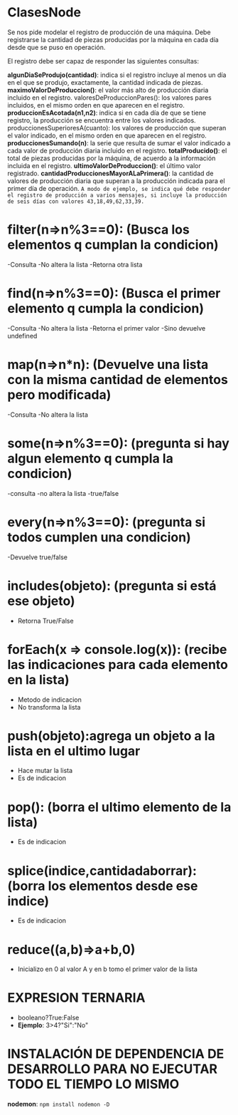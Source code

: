 # ClasesNode
Se nos pide modelar el registro de producción de una máquina. Debe registrarse la cantidad de piezas producidas por la máquina en cada día desde que se puso en operación.

El registro debe ser capaz de responder las siguientes consultas:

**algunDiaSeProdujo(cantidad)**: indica si el registro incluye al menos un día en el que se produjo, exactamente, la cantidad indicada de piezas.
**maximoValorDeProduccion()**: el valor más alto de producción diaria incluido en el registro.
valoresDeProduccionPares(): los valores pares incluidos, en el mismo orden en que aparecen en el registro.
**produccionEsAcotada(n1,n2)**: indica si en cada día de que se tiene registro, la producción se encuentra entre los valores indicados.
produccionesSuperioresA(cuanto): los valores de producción que superan el valor indicado, en el mismo orden en que aparecen en el registro.
**produccionesSumando(n)**: la serie que resulta de sumar el valor indicado a cada valor de producción diaria incluido en el registro.
**totalProducido()**: el total de piezas producidas por la máquina, de acuerdo a la información incluida en el registro.
**ultimoValorDeProduccion()**: el último valor registrado.
**cantidadProduccionesMayorALaPrimera()**: la cantidad de valores de producción diaria que superan a la producción indicada para el primer día de operación.
`A modo de ejemplo, se indica qué debe responder el registro de producción a varios mensajes, si incluye la producción de seis días con valores 43,18,49,62,33,39.`


# filter(n=>n%3==0): (Busca los elementos q cumplan la condicion)
-Consulta
-No altera la lista
-Retorna otra lista

# find(n=>n%3==0): (Busca el primer elemento q cumpla la condicion)
-Consulta
-No altera la lista
-Retorna el primer valor
-Sino devuelve undefined

# map(n=>n*n): (Devuelve una lista con la misma cantidad de elementos pero modificada)
-Consulta
-No altera la lista

# some(n=>n%3==0): (pregunta si hay algun elemento q cumpla la condicion)
-consulta
-no altera la lista
-true/false

# every(n=>n%3==0): (pregunta si todos cumplen una condicion)
-Devuelve true/false

# includes(objeto): (pregunta si está ese objeto)
 - Retorna True/False

# forEach(x => console.log(x)): (recibe las indicaciones para cada elemento en la lista)
 - Metodo de indicacion
 - No transforma la lista

# push(objeto):agrega un objeto a la lista en el ultimo lugar
 - Hace mutar la lista
 - Es de indicacion

# pop(): (borra el ultimo elemento de la lista)
 - Es de indicacion

# splice(indice,cantidadaborrar): (borra los elementos desde ese indice)
 - Es de indicacion

# reduce((a,b)=>a+b,0) 
 - Inicializo en  0 al valor A y en b tomo el primer valor de la lista


# EXPRESION TERNARIA
- booleano?True:False
- **Ejemplo**: 3>4?"Si":"No"

# INSTALACIÓN DE DEPENDENCIA DE DESARROLLO PARA NO EJECUTAR TODO EL TIEMPO LO MISMO
**nodemon**: `npm install nodemon -D`